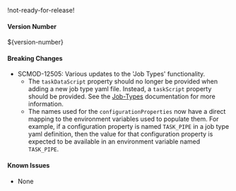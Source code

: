 !not-ready-for-release!

#### Version Number
${version-number}

#### Breaking Changes
- SCMOD-12505: Various updates to the 'Job Types' functionality.  
  - The `taskDataScript` property should no longer be provided when adding a new job type yaml file. Instead, a `taskScript` property
  should be provided. See the [Job-Types](https://jobservice.github.io/job-service/pages/en-us/Job-Types) documentation for more
  information.
  - The names used for the `configurationProperties` now have a direct mapping to the environment variables used to populate them. For
  example, if a configuration property is named `TASK_PIPE` in a job type yaml definition, then the value for that configuration property
 is expected to be available in an environment variable named `TASK_PIPE`.

#### Known Issues
- None
